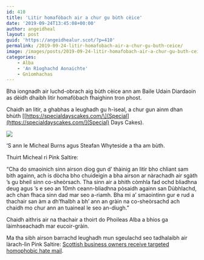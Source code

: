 ```yaml
---
id: 410
title: 'Litir homafòbach air a chur gu bùth cèice'
date: '2019-09-24T13:45:08+00:00'
author: angeidheal
layout: post
guid: 'https://angeidhealur.scot/?p=410'
permalink: /2019-09-24-litir-homafobach-air-a-chur-gu-buth-ceice/
image: /images/posts/2019-09-24-litir-homafobach-air-a-chur-gu-buth-ceice.webp
categories:
    - Alba
    - 'An Rìoghachd Aonaichte'
    - Gnìomhachas
---
```


Bha iongnadh air luchd-obrach aig bùth cèice ann am Baile Udain Diardaoin as dèidh dhaibh litir homafòbach fhaighinn tron phost.

Chaidh an litir, a ghabhas a leughadh gu h-ìseal, a chur gun ainm dhan bhùth \[[https://specialdayscakes.com/\](Special](https://specialdayscakes.com/](Special) Days Cakes).

![](/wp-content/uploads/2019/09/2019-09-24-litir-homafobach-air-a-chur-gu-buth-ceice-02.webp)

‘S ann le Mìcheal Burns agus Steafan Whyteside a tha am bùth.

Thuirt Mìcheal ri Pink Saltire:

“Cha do smaoinich sinn airson diog gun d’ thàinig an litir bho chliant sam bith againn, ach is dòcha bho chuideigin a bha airson ar nàrachadh air sgàth ’s gu bheil sinn co-sheòrsach. Tha sinn air a bhith còmhla fad ochd bliadhna deug agus ’s e seo an 10mh ceann-bliadhna pòsaidh againn san Dùbhlachd, ach chan fhaca sinn dad mar seo a-riamh. Bha mi a’ smaointinn gur e rud a thachair san àm a dh’fhalbh a bh’ ann an gràin na co-sheòrsachd ach chaidh mo chur ann an tuaineal le seo an-diugh.”

Chaidh aithris air na thachair a thoirt do Phoileas Alba a bhios ga làimhseachadh mar eucoir-gràin.

Ma tha sibh airson barrachd leughadh mun sgeulachd seo tadhalaibh air làrach-lìn Pink Saltire: [Scottish business owners receive targeted homophobic hate mail](https://pinksaltire.com/2019/09/19/scottish-business-owners-receive-targeted-homophobic-hate-mail/).
